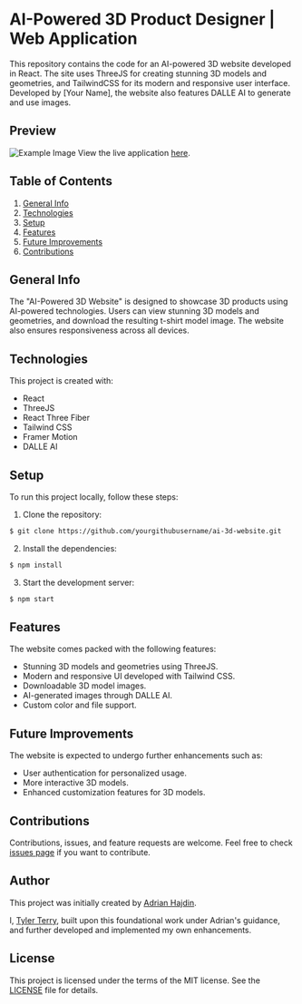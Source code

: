 # AI-Powered 3D Product Designer | Web Application

This repository contains the code for an AI-powered 3D website developed in React. The site uses ThreeJS for creating stunning 3D models and geometries, and TailwindCSS for its modern and responsive user interface. Developed by [Your Name], the website also features DALLE AI to generate and use images.

## Preview
![Example Image](AI-3D-Website.png)
View the live application [here](https://ai-3d-website-yourname.vercel.app/).

## Table of Contents
1. [General Info](#general-info)
2. [Technologies](#technologies)
3. [Setup](#setup)
4. [Features](#features)
5. [Future Improvements](#future-improvements)
6. [Contributions](#contributions)

## General Info

The "AI-Powered 3D Website" is designed to showcase 3D products using AI-powered technologies. Users can view stunning 3D models and geometries, and download the resulting t-shirt model image. The website also ensures responsiveness across all devices.

## Technologies

This project is created with:
* React
* ThreeJS
* React Three Fiber
* Tailwind CSS
* Framer Motion
* DALLE AI

## Setup

To run this project locally, follow these steps:

1. Clone the repository:
```bash
$ git clone https://github.com/yourgithubusername/ai-3d-website.git
```

2. Install the dependencies:
```bash
$ npm install
```

3. Start the development server:
```bash
$ npm start
```

## Features

The website comes packed with the following features:

* Stunning 3D models and geometries using ThreeJS.
* Modern and responsive UI developed with Tailwind CSS.
* Downloadable 3D model images.
* AI-generated images through DALLE AI.
* Custom color and file support.

## Future Improvements

The website is expected to undergo further enhancements such as:

* User authentication for personalized usage.
* More interactive 3D models.
* Enhanced customization features for 3D models.

## Contributions

Contributions, issues, and feature requests are welcome. Feel free to check [issues page](https://github.com/yourgithubusername/ai-3d-website/issues) if you want to contribute.

## Author

This project was initially created by [Adrian Hajdin](https://github.com/adrianhajdin). 

I, [Tyler Terry](https://github.com/tylerterry23), built upon this foundational work under Adrian's guidance, and further developed and implemented my own enhancements.

## License

This project is licensed under the terms of the MIT license. See the [LICENSE](LICENSE) file for details.
